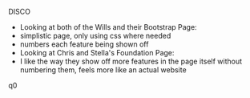 DISCO
- Looking at both of the Wills and their Bootstrap Page:
- simplistic page, only using css where needed
- numbers each feature being shown off
- Looking at Chris and Stella's Foundation Page:
- I like the way they show off more features in the page itself without numbering them, feels more like an actual website 

q0
